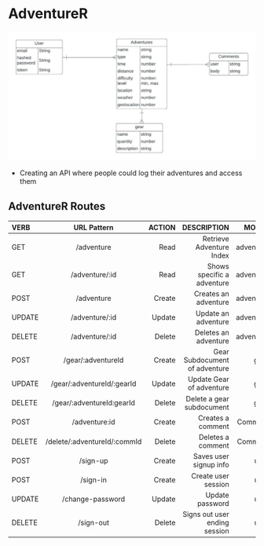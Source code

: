 # AdventureR

![alt text](/AdventureRApp%20-%20Page%201.jpeg)

- Creating an API where people could log their adventures and access them

## AdventureR Routes

| VERB   |    URL Pattern               | ACTION |      DESCRIPTION             |  MODEL  |  
| :---   |    :----:                    |   ---: |         ---:                 |  ---:   |
| GET    |   /adventure                 |  Read  | Retrieve Adventure Index     |adventure|
| GET    |   /adventure/:id             |  Read  | Shows specific a adventure   |adventure|
| POST   |   /adventure                 | Create | Creates an adventure         |adventure|
| UPDATE |  /adventure/:id              | Update | Update an adventure          |adventure|
| DELETE |   /adventure/:id             | Delete | Deletes an adventure         |adventure|
| POST   | /gear/:adventureId           | Create | Gear Subdocument of adventure|  gear   |
| UPDATE | /gear/:adventureId/:gearId   | Update | Update Gear of adventure     |  gear   |
| DELETE | /gear/:adventureId:gearId    | Delete | Delete a gear subdocument    |  gear   |
| POST   |   /adventure:id              | Create |   Creates a comment          | Comment |
| DELETE | /delete/:adventureId/:commId | Delete |   Deletes a comment          | Comment |
| POST   |   /sign-up                   | Create |  Saves user signup info      |  user   |
| POST   |   /sign-in                   | Create |  Create user session         |  user   |
| UPDATE |   /change-password           | Update |  Update password             |  user   |
| DELETE |   /sign-out                  | Delete | Signs out user ending session|  user   |
